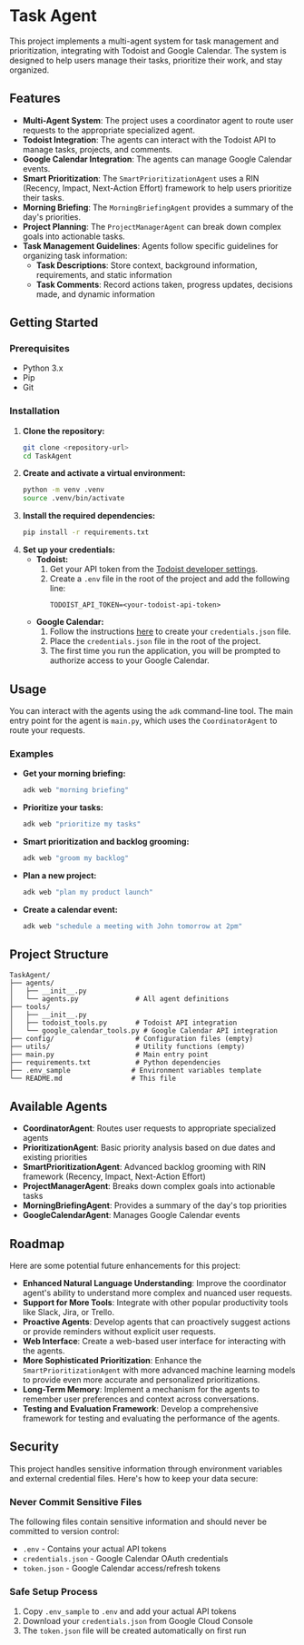 # Task Agent

This project implements a multi-agent system for task management and prioritization, integrating with Todoist and Google Calendar. The system is designed to help users manage their tasks, prioritize their work, and stay organized.

## Features

- **Multi-Agent System**: The project uses a coordinator agent to route user requests to the appropriate specialized agent.
- **Todoist Integration**: The agents can interact with the Todoist API to manage tasks, projects, and comments.
- **Google Calendar Integration**: The agents can manage Google Calendar events.
- **Smart Prioritization**: The `SmartPrioritizationAgent` uses a RIN (Recency, Impact, Next-Action Effort) framework to help users prioritize their tasks.
- **Morning Briefing**: The `MorningBriefingAgent` provides a summary of the day's priorities.
- **Project Planning**: The `ProjectManagerAgent` can break down complex goals into actionable tasks.
- **Task Management Guidelines**: Agents follow specific guidelines for organizing task information:
  - **Task Descriptions**: Store context, background information, requirements, and static information
  - **Task Comments**: Record actions taken, progress updates, decisions made, and dynamic information

## Getting Started

### Prerequisites

- Python 3.x
- Pip
- Git

### Installation

1.  **Clone the repository:**
    ```bash
    git clone <repository-url>
    cd TaskAgent
    ```
2.  **Create and activate a virtual environment:**
    ```bash
    python -m venv .venv
    source .venv/bin/activate
    ```
3.  **Install the required dependencies:**
    ```bash
    pip install -r requirements.txt
    ```
4.  **Set up your credentials:**
    -   **Todoist:**
        1.  Get your API token from the [Todoist developer settings](https://todoist.com/app/settings/integrations/developer).
        2.  Create a `.env` file in the root of the project and add the following line:
            ```
            TODOIST_API_TOKEN=<your-todoist-api-token>
            ```
    -   **Google Calendar:**
        1.  Follow the instructions [here](https://developers.google.com/workspace/guides/create-credentials) to create your `credentials.json` file.
        2.  Place the `credentials.json` file in the root of the project.
        3.  The first time you run the application, you will be prompted to authorize access to your Google Calendar.

## Usage

You can interact with the agents using the `adk` command-line tool. The main entry point for the agent is `main.py`, which uses the `CoordinatorAgent` to route your requests.

### Examples

-   **Get your morning briefing:**
    ```bash
    adk web "morning briefing"
    ```
-   **Prioritize your tasks:**
    ```bash
    adk web "prioritize my tasks"
    ```
-   **Smart prioritization and backlog grooming:**
    ```bash
    adk web "groom my backlog"
    ```
-   **Plan a new project:**
    ```bash
    adk web "plan my product launch"
    ```
-   **Create a calendar event:**
    ```bash
    adk web "schedule a meeting with John tomorrow at 2pm"
    ```

## Project Structure

```
TaskAgent/
├── agents/
│   ├── __init__.py
│   └── agents.py              # All agent definitions
├── tools/
│   ├── __init__.py
│   ├── todoist_tools.py       # Todoist API integration
│   └── google_calendar_tools.py # Google Calendar API integration
├── config/                    # Configuration files (empty)
├── utils/                     # Utility functions (empty)
├── main.py                    # Main entry point
├── requirements.txt           # Python dependencies
├── .env_sample               # Environment variables template
└── README.md                 # This file
```

## Available Agents

- **CoordinatorAgent**: Routes user requests to appropriate specialized agents
- **PrioritizationAgent**: Basic priority analysis based on due dates and existing priorities
- **SmartPrioritizationAgent**: Advanced backlog grooming with RIN framework (Recency, Impact, Next-Action Effort)
- **ProjectManagerAgent**: Breaks down complex goals into actionable tasks
- **MorningBriefingAgent**: Provides a summary of the day's top priorities
- **GoogleCalendarAgent**: Manages Google Calendar events

## Roadmap

Here are some potential future enhancements for this project:

-   **Enhanced Natural Language Understanding**: Improve the coordinator agent's ability to understand more complex and nuanced user requests.
-   **Support for More Tools**: Integrate with other popular productivity tools like Slack, Jira, or Trello.
-   **Proactive Agents**: Develop agents that can proactively suggest actions or provide reminders without explicit user requests.
-   **Web Interface**: Create a web-based user interface for interacting with the agents.
-   **More Sophisticated Prioritization**: Enhance the `SmartPrioritizationAgent` with more advanced machine learning models to provide even more accurate and personalized prioritizations.
-   **Long-Term Memory**: Implement a mechanism for the agents to remember user preferences and context across conversations.
-   **Testing and Evaluation Framework**: Develop a comprehensive framework for testing and evaluating the performance of the agents.

## Security

This project handles sensitive information through environment variables and external credential files. Here's how to keep your data secure:

### **Never Commit Sensitive Files**
The following files contain sensitive information and should never be committed to version control:
- `.env` - Contains your actual API tokens
- `credentials.json` - Google Calendar OAuth credentials  
- `token.json` - Google Calendar access/refresh tokens

### **Safe Setup Process**
1. Copy `.env_sample` to `.env` and add your actual API tokens
2. Download your `credentials.json` from Google Cloud Console
3. The `token.json` file will be created automatically on first run
